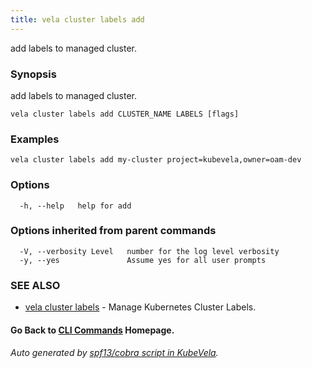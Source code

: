 ```yaml
---
title: vela cluster labels add
---
```


add labels to managed cluster.

### Synopsis

add labels to managed cluster.

```
vela cluster labels add CLUSTER_NAME LABELS [flags]
```

### Examples

```
vela cluster labels add my-cluster project=kubevela,owner=oam-dev
```

### Options

```
  -h, --help   help for add
```

### Options inherited from parent commands

```
  -V, --verbosity Level   number for the log level verbosity
  -y, --yes               Assume yes for all user prompts
```

### SEE ALSO

* [vela cluster labels](vela_cluster_labels)	 - Manage Kubernetes Cluster Labels.

#### Go Back to [CLI Commands](vela) Homepage.


###### Auto generated by [spf13/cobra script in KubeVela](https://github.com/kubevela/kubevela/tree/master/hack/docgen).
